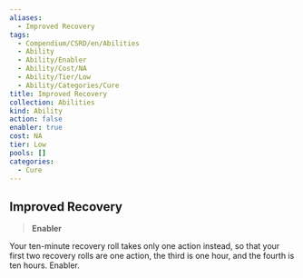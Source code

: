 ```yaml
---
aliases:
  - Improved Recovery
tags:
  - Compendium/CSRD/en/Abilities
  - Ability
  - Ability/Enabler
  - Ability/Cost/NA
  - Ability/Tier/Low
  - Ability/Categories/Cure
title: Improved Recovery
collection: Abilities
kind: Ability
action: false
enabler: true
cost: NA
tier: Low
pools: []
categories:
  - Cure
---
```

## Improved Recovery    
>**Enabler**  
    
Your ten-minute recovery roll takes only one action instead, so that your first two recovery rolls are one action, the third is one hour, and the fourth is ten hours. Enabler.
